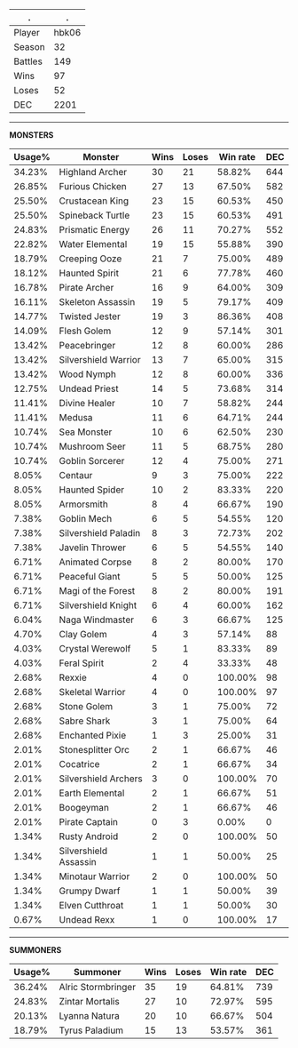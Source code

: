 .|.
|-|-
Player|hbk06
Season|32
Battles|149
Wins|97
Loses|52
DEC|2201

---
**MONSTERS**

Usage%|Monster|Wins|Loses|Win rate|DEC|
-|-|-|-|-|-|
34.23%|Highland Archer|30|21|58.82%|644|
26.85%|Furious Chicken|27|13|67.50%|582|
25.50%|Crustacean King|23|15|60.53%|450|
25.50%|Spineback Turtle|23|15|60.53%|491|
24.83%|Prismatic Energy|26|11|70.27%|552|
22.82%|Water Elemental|19|15|55.88%|390|
18.79%|Creeping Ooze|21|7|75.00%|489|
18.12%|Haunted Spirit|21|6|77.78%|460|
16.78%|Pirate Archer|16|9|64.00%|309|
16.11%|Skeleton Assassin|19|5|79.17%|409|
14.77%|Twisted Jester|19|3|86.36%|408|
14.09%|Flesh Golem|12|9|57.14%|301|
13.42%|Peacebringer|12|8|60.00%|286|
13.42%|Silvershield Warrior|13|7|65.00%|315|
13.42%|Wood Nymph|12|8|60.00%|336|
12.75%|Undead Priest|14|5|73.68%|314|
11.41%|Divine Healer|10|7|58.82%|244|
11.41%|Medusa|11|6|64.71%|244|
10.74%|Sea Monster|10|6|62.50%|230|
10.74%|Mushroom Seer|11|5|68.75%|280|
10.74%|Goblin Sorcerer|12|4|75.00%|271|
8.05%|Centaur|9|3|75.00%|222|
8.05%|Haunted Spider|10|2|83.33%|220|
8.05%|Armorsmith|8|4|66.67%|190|
7.38%|Goblin Mech|6|5|54.55%|120|
7.38%|Silvershield Paladin|8|3|72.73%|202|
7.38%|Javelin Thrower|6|5|54.55%|140|
6.71%|Animated Corpse|8|2|80.00%|170|
6.71%|Peaceful Giant|5|5|50.00%|125|
6.71%|Magi of the Forest|8|2|80.00%|191|
6.71%|Silvershield Knight|6|4|60.00%|162|
6.04%|Naga Windmaster|6|3|66.67%|125|
4.70%|Clay Golem|4|3|57.14%|88|
4.03%|Crystal Werewolf|5|1|83.33%|89|
4.03%|Feral Spirit|2|4|33.33%|48|
2.68%|Rexxie|4|0|100.00%|98|
2.68%|Skeletal Warrior|4|0|100.00%|97|
2.68%|Stone Golem|3|1|75.00%|72|
2.68%|Sabre Shark|3|1|75.00%|64|
2.68%|Enchanted Pixie|1|3|25.00%|31|
2.01%|Stonesplitter Orc|2|1|66.67%|46|
2.01%|Cocatrice|2|1|66.67%|34|
2.01%|Silvershield Archers|3|0|100.00%|70|
2.01%|Earth Elemental|2|1|66.67%|51|
2.01%|Boogeyman|2|1|66.67%|46|
2.01%|Pirate Captain|0|3|0.00%|0|
1.34%|Rusty Android|2|0|100.00%|50|
1.34%|Silvershield Assassin|1|1|50.00%|25|
1.34%|Minotaur Warrior|2|0|100.00%|50|
1.34%|Grumpy Dwarf|1|1|50.00%|39|
1.34%|Elven Cutthroat|1|1|50.00%|30|
0.67%|Undead Rexx|1|0|100.00%|17|

---
**SUMMONERS**

Usage%|Summoner|Wins|Loses|Win rate|DEC|
-|-|-|-|-|-|
36.24%|Alric Stormbringer|35|19|64.81%|739|
24.83%|Zintar Mortalis|27|10|72.97%|595|
20.13%|Lyanna Natura|20|10|66.67%|504|
18.79%|Tyrus Paladium|15|13|53.57%|361|
